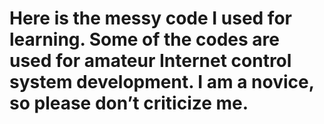 # Here is the messy code I used for learning. Some of the codes are used for amateur Internet control system development. I am a novice, so please don’t criticize me.

